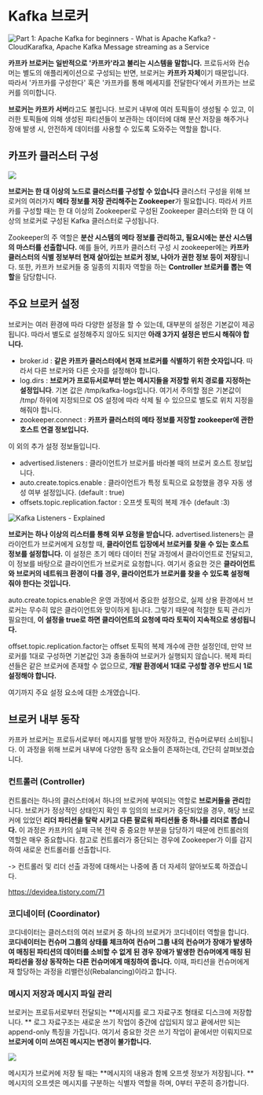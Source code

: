 # Kafka 브로커

![Part 1: Apache Kafka for beginners - What is Apache Kafka? - CloudKarafka,  Apache Kafka Message streaming as a Service](https://www.cloudkarafka.com/img/blog/kafka-broker-beginner.png)

**카프카 브로커는 일반적으로 '카프카'라고 불리는 시스템을 말합니다.** 
프로듀서와 컨슈머는 별도의 애플리케이션으로 구성되는 반면, 브로커는 **카프카 자체**이기 때문입니다. 
따라서 '카프카를 구성한다' 혹은 '카프카를 통해 메세지를 전달한다'에서 카프카는 브로커를 의미합니다.

**브로커는 카프카 서버**라고도 불립니다.
브로커 내부에 여러 토픽들이 생성될 수 있고, 이러한 토픽들에 의해 생성된 파티션들이 보관하는 데이터에 대해 분산 저장을 해주거나 장애 발생 시, 안전하게 데이터를 사용할 수 있도록 도와주는 역할을 합니다. 


## 카프카 클러스터 구성

![](https://ichi.pro/assets/images/max/724/1*c-NitozGuevoN-rYY8Jwew.png)

**브로커는 한 대 이상의 노드로 클러스터를 구성할 수 있습니다**
클러스터 구성을 위해 브로커의 여러가지 **메타 정보를 저장 관리해주는 Zookeeper**가 필요합니다. 
따라서 카프카를 구성할 때는 한 대 이상의 Zookeeper로 구성된 Zookeeper 클러스터와 한 대 이상의 브로커로 구성된 Kafka 클러스터로 구성됩니다.

Zookeeper의 주 역할은 **분산 시스템의 메타 정보를 관리하고, 필요시에는 분산 시스템의 마스터를 선출합니다.** 예를 들어, 카프카 클러스터 구성 시 zookeeper에는  **카프카 클러스터의 식별 정보부터 현재 살아있는 브로커 정보, 나아가 권한 정보 등이 저장**됩니다. 또한, 카프카 브로커들 중 일종의 지휘자 역할을 하는 **Controller 브로커를 뽑는 역할**을 담당합니다.


## 주요 브로커 설정

브로커는 여러 환경에 따라 다양한 설정을 할 수 있는데, 대부분의 설정은 기본값이 제공됩니다. 따라서 별도로 설정해주지 않아도 되지만 **아래 3가지 설정은 반드시 해줘야 합니다.**

- broker.id : **같은 카프카 클러스터에서 현재 브로커를 식별하기 위한 숫자입니다**. 따라서 다른 브로커와 다른 숫자를 설정해야 합니다.
- log.dirs : **브로커가 프로듀서로부터 받는 메시지들을 저장할 위치 경로를 지정하는 설정입니다**. 기본 값은 /tmp/kafka-logs입니다. 여기서 주의할 점은 기본값이 /tmp/ 하위에 지정되므로 OS 설정에 따라 삭제 될 수 있으므로 별도로 위치 지정을 해줘야 합니다.
- zookeeper.connect : **카프카 클러스터의 메타 정보를 저장할 zookeeper에 관한 호스트 연결 정보입니다.**


이 외의 추가 설정 정보들입니다.

- advertised.listeners : 클라이언트가 브로커를 바라볼 때의 브로커 호스트 정보입니다.
- auto.create.topics.enable : 클라이언트가 특정 토픽으로 요청했을 경우 자동 생성 여부 설정입니다. (default : true)
- offsets.topic.replication.factor : 오프셋 토픽의 복제 개수 (default :3)

![Kafka Listeners - Explained](https://rmoff.net/images/2018/08/docker01.png)

**브로커는 하나 이상의 리스터를 통해 외부 요청을 받습니다.** 
advertised.listeners는 클라이언트가 브로커에게 요청할 때, **클라이언트 입장에서 브로커를 찾을 수 있는 호스트 정보를 설정합니다.** 이 설정은 초기 메타 데이터 전달 과정에서 클라이언트로 전달되고, 이 정보를 바탕으로 클라이언트가 브로커로 요청합니다. 
여기서 중요한 것은 **클라이언트와 브로커의 네트워크 환경이 다를 경우, 클라이언트가 브로커를 찾을 수 있도록 설정해줘야 한다는 것입니다.**

auto.create.topics.enable은 운영 과정에서 중요한 설정으로, 실제 상용 환경에서 브로커는 무수히 많은 클라이언트와 맞이하게 됩니다. 그렇기 때문에 적절한 토픽 관리가 필요한데, **이 설정을 true로 하면 클라이언트의 요청에 따라 토픽이 지속적으로 생성됩니다.**

offset.topic.replication.factor는 offset 토픽의 복제 개수에 관한 설정인데, 만약 브로커를 1대로 구성하면 기본값인 3과 충돌하여 브로커가 실행되지 않습니다. 복제 파티션들은 같은 브로커에 존재할 수 없으므로, **개발 환경에서 1대로 구성할 경우 반드시 1로 설정해야 합니다.**

여기까지 주요 설정 요소에 대한 소개였습니다. 


## 브로커 내부 동작

카프카 브로커는 프로듀서로부터 메시지를 발행 받아 저장하고, 컨슈머로부터 소비됩니다. 이 과정을 위해 브로커 내부에 다양한 동작 요소들이 존재하는데, 간단히 살펴보겠습니다.

### 컨트롤러 (Controller)
컨트롤러는 하나의 클러스터에서 하나의 브로커에 부여되는 역할로 **브로커들을 관리**합니다.
브로커가 정상적인 상태인지 확인 후 임의의 브로커가 중단되었을 경우, 해당 브로커에 있었던 **리더 파티션을 탈락 시키고 다른 팔로워 파티션들 중 하나를 리더로 뽑습니다.** 이 과정은 카프카의 실패 극복 전략 중 중요한 부분을 담당하기 때문에 컨트롤러의 역할은 매우 중요합니다. 참고로 컨트롤러가 중단되는 경우에 Zookeeper가 이를 감지하여 새로운 컨트롤러를 선출합니다. 

-> 컨트롤러 및 리더 선출 과정에 대해서는 나중에 좀 더 자세히 알아보도록 하겠습니다.

https://devidea.tistory.com/71


### 코디네이터 (Coordinator)
코디네이터는 클러스터의 여러 브로커 중 하나의 브로커가 코디네이터 역할을 합니다.
**코디네이터는 컨슈머 그룹의 상태를 체크하여 컨슈머 그룹 내의 컨슈머가 장애가 발생하여 매칭된 파티션의 데이터를 소비할 수 없게 된 경우 장애가 발생한 컨슈머에게 매칭 된 파티션을 정상 동작하는 다른 컨슈머에게 매칭하여 줍니다.** 
이때, 파티션을 컨슈머에게 재 할당하는 과정을 리밸런싱(Rebalancing)이라고 합니다.


### 메시지 저장과 메시지 파일 관리
브로커는 프로듀서로부터 전달되는 **메시지를 로그 자료구조 형태로 디스크에 저장합니다. **
로그 자료구조는 새로운 쓰기 작업이 중간에 삽입되지 않고 끝에서만 되는 append-only 특징을 가집니다. 
여기서 중요한 것은 쓰기 작업이 끝에서만 이뤄지므로 **브로커에 이미 쓰여진 메시지는 변경이 불가합니다.**

![](https://blog.kakaocdn.net/dn/dkKtMU/btqC2szqNDt/QowXvRgKUAEzQfz282wa1k/img.png)

메시지가 브로커에 저장 될 때는 **메시지의 내용과 함께 오프셋 정보가 저장됩니다. ** 메시지의 오프셋은 메시지를 구분하는 식별자 역할을 하며, 0부터 꾸준히 증가합니다. 

